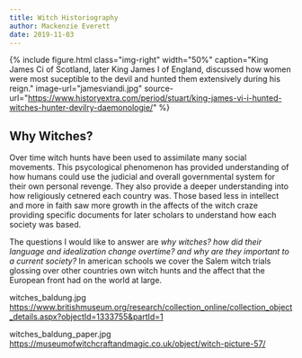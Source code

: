 ```yaml
---
title: Witch Historiography
author: Mackenzie Everett
date: 2019-11-03
---
```


{% include figure.html
  class="img-right"
  width="50%"
  caption="King James Ci of Scotland, later King James I of England, discussed how women were most suceptible to the devil and hunted them extensively during his reign."
  image-url="jamesviandi.jpg"
  source-url="https://www.historyextra.com/period/stuart/king-james-vi-i-hunted-witches-hunter-devilry-daemonologie/"
%}

## Why Witches?
Over time witch hunts have been used to assimilate many social movements. This psycological phenomenon has provided understanding of how humans could use the judicial and overall governmental system for their own personal revenge. They also provide a deeper understanding into how religiously cetnered each country was. Those based less in intellect and more in faith saw more growth in the affects of the witch craze providing specific documents for later scholars to understand how each society was based.

The questions I would like to answer are _why witches? how did their language and idealization change overtime? and why are they important to a current society?_ In american schools we cover the Salem witch trials glossing over other countries own witch hunts and the affect that the European front had on the world at large. 

witches_baldung.jpg
https://www.britishmuseum.org/research/collection_online/collection_object_details.aspx?objectId=1333755&partId=1

witches_baldung_paper.jpg
https://museumofwitchcraftandmagic.co.uk/object/witch-picture-57/
